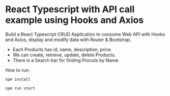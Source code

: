 # React Typescript with API call example using Hooks and Axios
Build a React Typescript CRUD Application to consume Web API with Hooks and Axios, display and modify data with Router & Bootstrap.
- Each Products has id, name, description, price.
- We can create, retrieve, update, delete Products.
- There is a Search bar for finding Procuts by Name.

How to run:
```
npm install
```

```
npm run start
```
